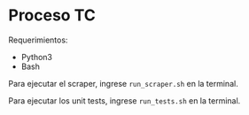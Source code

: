 # Proceso TC

Requerimientos:
- Python3
- Bash

Para ejecutar el scraper, ingrese `run_scraper.sh` en la terminal.

Para ejecutar los unit tests, ingrese `run_tests.sh` en la terminal.
